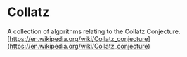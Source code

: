 # Collatz
A collection of algorithms relating to the Collatz Conjecture.
[https://en.wikipedia.org/wiki/Collatz_conjecture](https://en.wikipedia.org/wiki/Collatz_conjecture)